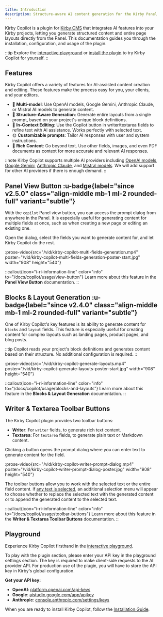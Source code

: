 ```yaml
---
title: Introduction
description: Structure-aware AI content generation for the Kirby Panel.
---
```


Kirby Copilot is a plugin for [Kirby CMS](https://getkirby.com) that integrates AI features into your Kirby projects, letting you generate structured content and entire page layouts directly from the Panel. This documentation guides you through the installation, configuration, and usage of the plugin.

::tip
Explore the [interactive playground](https://try.kirbycopilot.com) or [install the plugin](/docs/copilot/getting-started/installation) to try Kirby Copilot for yourself.
::

## Features

Kirby Copilot offers a variety of features for AI-assisted content creation and editing. These features make the process easy for you, your clients, and your editors.

- 🦙 **Multi-model**: Use OpenAI models, Google Gemini, Anthropic Claude, or Mistral AI models to generate content.
- 🧱 **Structure-Aware Generation**: Generate entire layouts from a single prompt, based on your project's unique block definitions.
- 📇 **In-Context Editing**: Use the Copilot button in writer/textarea fields to refine text with AI assistance. Works perfectly with selected text.
- 🌞 **Customizable prompts**: Tailor AI responses with user and system instructions.
- 🎀 **Rich Context**: Go beyond text. Use other fields, images, and even PDF documents as context for more accurate and relevant AI responses.

::note
Kirby Copilot supports multiple AI providers including [OpenAI models](https://platform.openai.com/docs/models), [Google Gemini](https://ai.google.dev/gemini-api), [Anthropic Claude](https://www.anthropic.com/claude), and [Mistral models](https://mistral.ai). We will add support for other AI providers if there is enough demand.
::

## Panel View Button :u-badge{label="since v2.5.0" class="align-middle mb-1 ml-2 rounded-full" variant="subtle"}

With the `copilot` Panel view button, you can access the prompt dialog from anywhere in the Panel. It is especially useful for generating content for multiple fields at once, such as when creating a new page or editing an existing one.

Open the dialog, select the fields you want to generate content for, and let Kirby Copilot do the rest.

:prose-video{src="/vid/kirby-copilot-multi-fields-generation.mp4" poster="/vid/kirby-copilot-multi-fields-generation-poster-start.jpg" width="908" height="540"}

::callout{icon="i-ri-information-line" color="info" to="/docs/copilot/usage/view-button"}
Learn more about this feature in the **Panel View Button** documentation.
::

## Blocks & Layout Generation :u-badge{label="since v2.4.0" class="align-middle mb-1 ml-2 rounded-full" variant="subtle"}

One of Kirby Copilot's key features is its ability to generate content for `blocks` and `layout` fields. This feature is especially useful for creating content for complex layouts such as landing pages, product pages, and blog posts.

::tip
Copilot reads your project's block definitions and generates content based on their structure. No additional configuration is required.
::

:prose-video{src="/vid/kirby-copilot-generate-layouts.mp4" poster="/vid/kirby-copilot-generate-layouts-poster-start.jpg" width="908" height="540"}

::callout{icon="i-ri-information-line" color="info" to="/docs/copilot/usage/blocks-and-layouts"}
Learn more about this feature in the **Blocks & Layout Generation** documentation.
::

## Writer & Textarea Toolbar Buttons

The Kirby Copilot plugin provides two toolbar buttons:

- **Writer**: For `writer` fields, to generate rich text content.
- **Textarea**: For `textarea` fields, to generate plain text or Markdown content.

Clicking a button opens the prompt dialog where you can enter text to generate content for the field.

:prose-video{src="/vid/kirby-copilot-writer-prompt-dialog.mp4" poster="/vid/kirby-copilot-writer-prompt-dialog-poster.jpg" width="908" height="540"}

The toolbar buttons allow you to work with the selected text or the entire field content. If [any text is selected](/docs/copilot/usage/toolbar-buttons#selected-text), an additional selection menu will appear to choose whether to replace the selected text with the generated content or to append the generated content to the selected text.

::callout{icon="i-ri-information-line" color="info" to="/docs/copilot/usage/toolbar-buttons"}
Learn more about this feature in the **Writer & Textarea Toolbar Buttons** documentation.
::

## Playground

Experience Kirby Copilot firsthand in the [interactive playground](https://try.kirbycopilot.com).

To play with the plugin section, please enter your API key in the playground settings section. The key is required to make client-side requests to the AI provider API. For production use of the plugin, you will have to store the API key in Kirby's global configuration.

**Get your API key:**

- **OpenAI**: [platform.openai.com/api-keys](https://platform.openai.com/api-keys)
- **Google**: [aistudio.google.com/app/apikey](https://aistudio.google.com/app/apikey)
- **Anthropic**: [console.anthropic.com/settings/keys](https://console.anthropic.com/settings/keys)

When you are ready to install Kirby Copilot, follow the [Installation Guide](/docs/copilot/getting-started/installation).
